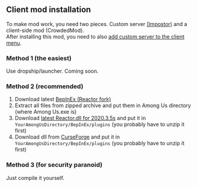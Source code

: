## Client mod installation
To make mod work, you need two pieces. Custom server [(Impostor)](https://github.com/CrowdedMods/CrowdedMod/tree/master-refactor/docs/ServerInstallation.md) and a client-side mod (CrowdedMod).
<br/>After installing this mod, you need to also [add custom server to the client menu](https://github.com/CrowdedMods/CrowdedMod/tree/master-refactor/docs/ServerSelection.md).
### Method 1 (the easiest)
Use dropship/launcher. Coming soon.
### Method 2 (recommended)
1. Download latest [BepInEx (Reactor fork)](https://github.com/NuclearPowered/BepInEx/releases)
2. Extract all files from zipped archive and put them in Among Us directory (where Among Us.exe is)
3. Download [latest Reactor.dll for 2020.3.5s](https://nightly.link/NuclearPowered/Reactor/workflows/main/master) and put it in `YourAmongUsDirectory/BepInEx/plugins` (you probably have to unzip it first)
4. Download dll from [CurseForge](https://www.curseforge.com/among-us/all-mods/crowdedmod/files) and put it in `YourAmongUsDirectory/BepInEx/plugins` (you probably have to unzip it first)

### Method 3 (for security paranoid)
Just compile it yourself.

